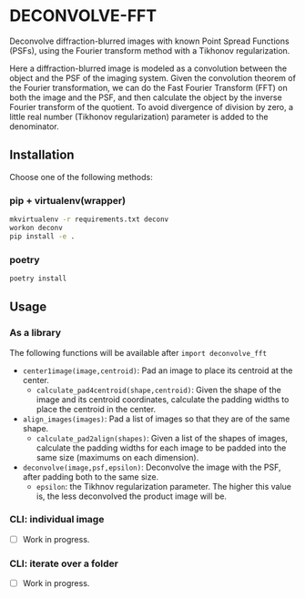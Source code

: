 # DECONVOLVE-FFT

Deconvolve diffraction-blurred images with known Point Spread Functions (PSFs), using the Fourier transform method with a Tikhonov regularization.

Here a diffraction-blurred image is modeled as a convolution between the object and the PSF of the imaging system. Given the convolution theorem of the Fourier transformation, we can do the Fast Fourier Transform (FFT) on both the image and the PSF, and then calculate the object by the inverse Fourier transform of the quotient. To avoid divergence of division by zero, a little real number (Tikhonov regularization) parameter is added to the denominator.

## Installation

Choose one of the following methods:

### pip + virtualenv(wrapper)

```bash
mkvirtualenv -r requirements.txt deconv
workon deconv
pip install -e .
```

### poetry

```bash
poetry install
```

## Usage

### As a library

The following functions will be available after `import deconvolve_fft`

- `center1image(image,centroid)`: Pad an image to place its centroid at the center.
    - `calculate_pad4centroid(shape,centroid)`: Given the shape of the image and its centroid coordinates, calculate the padding widths to place the centroid in the center.
- `align_images(images)`: Pad a list of images so that they are of the same shape. 
    - `calculate_pad2align(shapes)`: Given a list of the shapes of images, calculate the padding widths for each image to be padded into the same size (maximums on each dimension).
- `deconvolve(image,psf,epsilon)`: Deconvolve the image with the PSF, after padding both to the same size.
    - `epsilon`: the Tikhnov regularization parameter. The higher this value is, the less deconvolved the product image will be.

### CLI: individual image

- [ ] Work in progress.

### CLI: iterate over a folder

- [ ] Work in progress.

